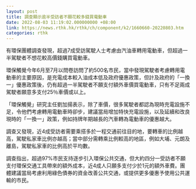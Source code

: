 ```yaml
---
layout: post
title: 調查顯示逾半受訪者不願花較多錢買電動車
date: 2022-08-03 11:19:02.000000000 +08:00
link: https://news.rthk.hk/rthk/ch/component/k2/1660660-20220803.htm
categories: rthk
---
```


有環保團體調查發現，超過7成受訪駕駛人士考慮由汽油車轉用電動車，但超過一半駕駛者不想花較高價錢購買電動車。

環保觸覺今年6月至7月以問卷訪問了約500名市民，當中發現駕駛者考慮轉用電動車的主要原因，是充電成本較入油成本低及政府優惠政策，但計及政府的「一換一」優惠政策後，仍有超過一半駕駛者不願支付額外車價買電動車，只有不足兩成駕駛者願意多支付25％車價或以上。

「環保觸覺」研究主任劉加揚表示，除了車價，很多駕駛者都認為現時充電設施不足，令他們考慮轉用電動車時卻步，建議當局增加特快充電設施，以及延續和改良現時的「一換一」政策，例如持牌年期越長的汽車轉為電動車的優惠越大。

調查又發現，近4成受訪者需要乘搭多於一程交通前往目的地，要轉車的比例越高，駕駛私家車比例亦越高；當中部分需轉乘比例較高的地區，例如大埔、元朗及離島，駕駛私家車的比例高於平均數。

調查指出，超過97%市民支持逐步引入環保公共交通，但大約四分一受訪者不願支付環保交通工具帶來的額外成本，近4成人只願多支付少於1元的額外車費。團體建議當局考慮利用綠色債券的資金改善公共交通，或提供更多優惠予使用公共運輸的市民。
